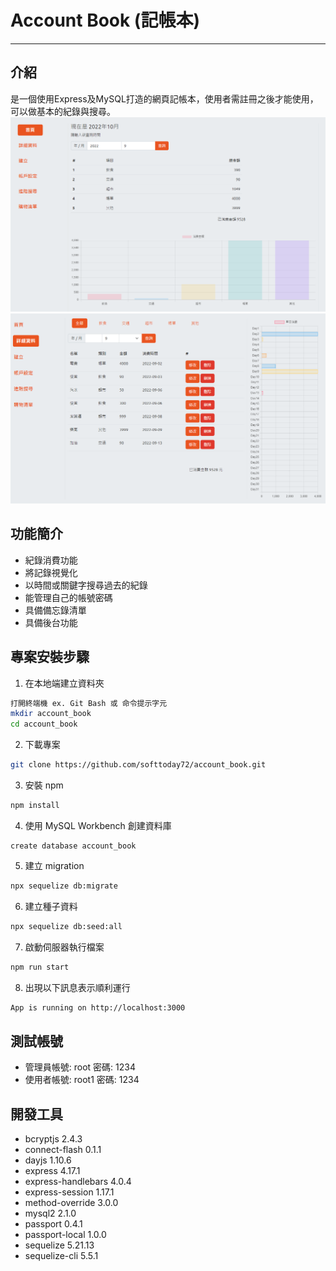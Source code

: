 # Account Book (記帳本)
***


## __介紹__
是一個使用Express及MySQL打造的網頁記帳本，使用者需註冊之後才能使用，可以做基本的紀錄與搜尋。
<img src="./img/index.PNG"><br>
<img src="./img/detail.PNG"><br>

## __功能簡介__ 

* 紀錄消費功能
* 將記錄視覺化
* 以時間或關鍵字搜尋過去的紀錄
* 能管理自己的帳號密碼
* 具備備忘錄清單
* 具備後台功能

## __專案安裝步驟__

1. 在本地端建立資料夾
```bash
打開終端機 ex. Git Bash 或 命令提示字元
mkdir account_book
cd account_book
```
2. 下載專案
```bash
git clone https://github.com/softtoday72/account_book.git
```
3. 安裝 npm 
```bash
npm install
```
4. 使用 MySQL Workbench 創建資料庫
```
create database account_book
```
5. 建立 migration
```bash
npx sequelize db:migrate
```
6. 建立種子資料
```bash
npx sequelize db:seed:all
```
7. 啟動伺服器執行檔案
```bash
npm run start
```
8. 出現以下訊息表示順利運行
```bash
App is running on http://localhost:3000
```

## __測試帳號__
* 管理員帳號: root  密碼: 1234 
* 使用者帳號: root1 密碼: 1234

## __開發工具__

* bcryptjs 2.4.3
* connect-flash 0.1.1
* dayjs 1.10.6
* express 4.17.1
* express-handlebars 4.0.4
* express-session 1.17.1
* method-override 3.0.0
* mysql2 2.1.0
* passport 0.4.1
* passport-local 1.0.0
* sequelize 5.21.13
* sequelize-cli 5.5.1